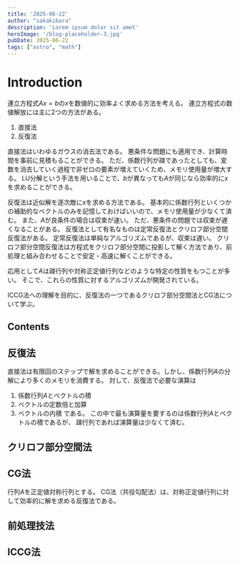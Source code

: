```yaml
---
title: '2025-06-22'
author: "sakakibara"
description: 'Lorem ipsum dolor sit amet'
heroImage: '/blog-placeholder-3.jpg'
pubDate: 2025-06-22
tags: ["astro", "math"]
---
```


# Introduction
連立方程式$Ax=b$の$x$を数値的に効率よく求める方法を考える。
連立方程式の数値解放には主に2つの方法がある。
1. 直接法
2. 反復法

直接法はいわゆるガウスの消去法である。
悪条件な問題にも適用でき、計算時間を事前に見積もることができる。
ただ、係数行列が疎であったとしても、変数を消去していく過程で非ゼロの要素が増えていくため、メモリ使用量が増大する。
LU分解という手法を用いることで、$b$が異なっても$A$が同じなら効率的に$x$を求めることができる。

反復法は近似解を逐次敵に$x$を求める方法である。
基本的に係数行列といくつかの補助的なベクトルのみを記憶しておけばいいので、メモリ使用量が少なくて済む。
また、$A$が良条件の場合は収束が速い。
ただ、悪条件の問題では収束が遅くなることがある。
反復法として有名なものは定常反復法とクリロフ部分空間反復法がある。
定常反復法は単純なアルゴリズムであるが、収束は遅い。
クリロフ部分空間反復法は方程式をクリロフ部分空間に投影して解く方法であり、前処理と組み合わせることで安定・高速に解くことができる。

応用として$A$は疎行列や対称正定値行列などのような特定の性質をもつことが多い。
そこで、これらの性質に対するアルゴリズムが開発されている。

ICCG法への理解を目的に、反復法の一つであるクリロフ部分空間法とCG法について学ぶ。

## Contents
## 反復法
直接法は有限回のステップで解を求めることができる。しかし、係数行列$A$の分解により多くのメモリを消費する。
対して、反復法で必要な演算は
1. 係数行列$A$とベクトルの積
2. ベクトルの定数倍と加算
3. ベクトルの内積
である。
この中で最も演算量を要するのは係数行列$A$とベクトルの積であるが、
疎行列であれば演算量は少なくて済む。

## クリロフ部分空間法


## CG法
行列$A$を正定値対称行列とする。
CG法（共役勾配法）は、対称正定値行列に対して効率的に解を求める反復法である。

## 前処理技法

## ICCG法

